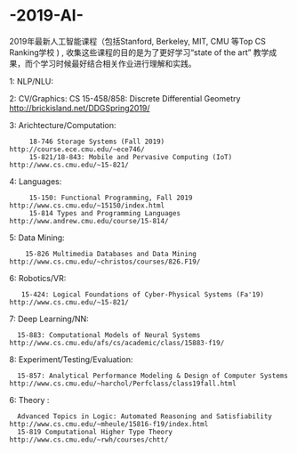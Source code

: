 # -2019-AI-
2019年最新人工智能课程（包括Stanford, Berkeley, MIT, CMU 等Top CS Ranking学校 ) , 收集这些课程的目的是为了更好学习“state of the art” 教学成果，而个学习时候最好结合相关作业进行理解和实践。


1:  NLP/NLU:
     



2: CV/Graphics:
         CS 15-458/858: Discrete Differential Geometry  http://brickisland.net/DDGSpring2019/


3: Arichtecture/Computation:
         
         18-746 Storage Systems (Fall 2019)    http://course.ece.cmu.edu/~ece746/
         15-821/18-843: Mobile and Pervasive Computing (IoT)  http://www.cs.cmu.edu/~15-821/


4: Languages:

         15-150: Functional Programming, Fall 2019  http://www.cs.cmu.edu/~15150/index.html
         15-814 Types and Programming Languages     http://www.andrew.cmu.edu/course/15-814/ 
 



5: Data Mining:

        15-826 Multimedia Databases and Data Mining  http://www.cs.cmu.edu/~christos/courses/826.F19/



6: Robotics/VR: 

       15-424: Logical Foundations of Cyber-Physical Systems (Fa'19)  http://www.cs.cmu.edu/~15-821/


7: Deep Learning/NN:
      
      15-883: Computational Models of Neural Systems  http://www.cs.cmu.edu/afs/cs/academic/class/15883-f19/

8: Experiment/Testing/Evaluation:

      15-857: Analytical Performance Modeling & Design of Computer Systems http://www.cs.cmu.edu/~harchol/Perfclass/class19fall.html

6: Theory :

      Advanced Topics in Logic: Automated Reasoning and Satisfiability  http://www.cs.cmu.edu/~mheule/15816-f19/index.html
      15-819 Computational Higher Type Theory     http://www.cs.cmu.edu/~rwh/courses/chtt/
      
      
      
      


